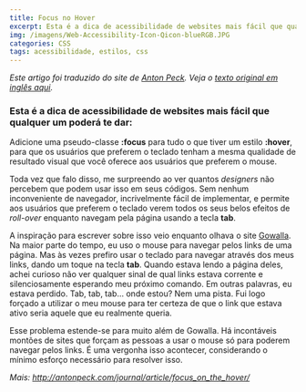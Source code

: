 ```yaml
---
title: Focus no Hover
excerpt: Esta é a dica de acessibilidade de websites mais fácil que qualquer um poderá te dar... A inspiração para escrever sobre isso veio enquanto olhava o site Gowalla...
img: /imagens/Web-Accessibility-Icon-Qicon-blueRGB.JPG
categories: CSS
tags: acessibilidade, estilos, css
---
```


*Este artigo foi traduzido do site de <a href="http://antonpeck.com/" title="Abrir link externo em uma nova janela ou aba." target="_blank">Anton Peck</a>. Veja o <a href="http://antonpeck.com/journal/article/focus_on_the_hover/" title="Abrir link externo em uma nova janela ou aba." target="_blank">texto original em inglês aqui</a>.*

### Esta é a dica de acessibilidade de websites mais fácil que qualquer um poderá te dar:
Adicione uma pseudo-classe **:focus** para tudo o que tiver um estilo **:hover**, para que os usuários que preferem o teclado tenham a mesma qualidade de resultado visual que você oferece aos usuários que preferem o mouse.

Toda vez que falo disso, me surpreendo ao ver quantos *designers* não percebem que podem usar isso em seus códigos. Sem nenhum inconveniente de navegador, incrivelmente fácil de implementar, e permite aos usuários que preferem o teclado verem todos os seus belos efeitos de *roll-over* enquanto navegam pela página usando a tecla **tab**.

A inspiração para escrever sobre isso veio enquanto olhava o site <a href="http://gowalla.com/" title="Abrir link externo em uma nova janela ou aba." target="_blank">Gowalla</a>. Na maior parte do tempo, eu uso o mouse para navegar pelos links de uma página. Mas às vezes prefiro usar o teclado para navegar através dos meus links, dando um toque na tecla **tab**. Quando estava lendo a página deles, achei curioso não ver qualquer sinal de qual links estava corrente e silenciosamente esperando meu próximo comando. Em outras palavras, eu estava perdido. Tab, tab, tab... onde estou? Nem uma pista. Fui logo forçado a utilizar o meu mouse para ter certeza de que o link que estava ativo seria aquele que eu realmente queria.

Esse problema estende-se para muito além de Gowalla. Há incontáveis montões de sites que forçam as pessoas a usar o mouse só para poderem navegar pelos links. É uma vergonha isso acontecer, considerando o mínimo esforço necessário para resolver isso.

*Mais: <a href="http://antonpeck.com/journal/article/focus_on_the_hover/" title="Abrir link externo em uma nova janela ou aba." target="_blank">http://antonpeck.com/journal/article/focus_on_the_hover/</a>*